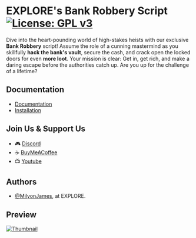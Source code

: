 
# EXPLORE's Bank Robbery Script [![License: GPL v3](https://img.shields.io/badge/License-GPLv3-blue.svg)](https://www.gnu.org/licenses/gpl-3.0)

Dive into the heart-pounding world of high-stakes heists with our exclusive **Bank Robbery** script! Assume the role of a cunning mastermind as you skillfully **hack the bank's vault**, secure the cash, and crack open the locked doors for even **more loot**. Your mission is clear: Get in, get rich, and make a daring escape before the authorities catch up. Are you up for the challenge of a lifetime?
## Documentation
- [Documentation](https://gtadocs.gta-explore.com/bank-robbery)
- [Installation](https://gtadocs.gta-explore.com/bank-robbery/install)


## Join Us & Support Us
- 🎮 [Discord](https://discord.gg/MjTkbWb3Bd)
- ☕ [BuyMeACoffee](https://buymeacoffee.com/gtaexplore)
- 📺 [Youtube](https://www.youtube.com/@gta-explore)

## Authors
- [@MilyonJames](https://github.com/MilyonJames), at EXPLORE.

## Preview

[![Thumbnail](https://img.youtube.com/vi/vPaZvDCkyhQ/maxresdefault.jpg)](https://youtu.be/vPaZvDCkyhQ)
